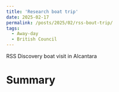 ```yaml
---
title: 'Research boat trip'
date: 2025-02-17
permalink: /posts/2025/02/rss-bout-trip/
tags:
  - Away-day
  - British Council
---
```


RSS Discovery boat visit in Alcantara

Summary
======
